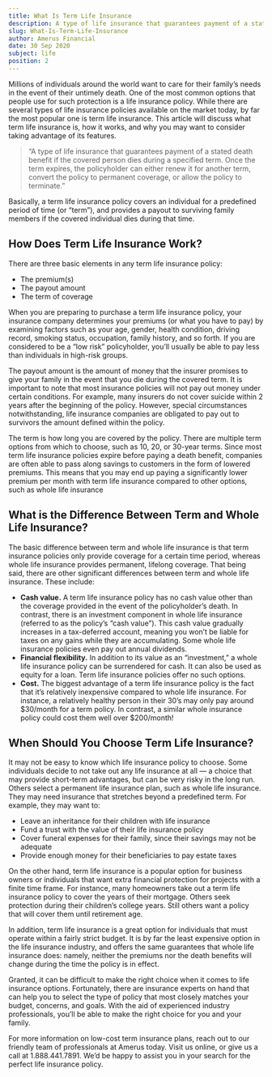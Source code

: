 ```yaml
---
title: What Is Term Life Insurance
description: A type of life insurance that guarantees payment of a stated death benefit if the covered person dies during a specified term.
slug: What-Is-Term-Life-Insurance
author: Amerus Financial
date: 30 Sep 2020
subject: life
position: 2
---
```


Millions of individuals around the world want to care for their family’s needs in the event of their untimely death. One of the most common options that people use for such protection is a life insurance policy. While there are several types of life insurance policies available on the market today, by far the most popular one is term life insurance. This article will discuss what term life insurance is, how it works, and why you may want to consider taking advantage of its features.

> “A type of life insurance that guarantees payment of a stated death benefit if the covered person dies during a specified term. Once the term expires, the policyholder can either renew it for another term, convert the policy to permanent coverage, or allow the policy to terminate.”

Basically, a term life insurance policy covers an individual for a predefined period of time (or “term”), and provides a payout to surviving family members if the covered individual dies during that time.

## How Does Term Life Insurance Work?

There are three basic elements in any term life insurance policy:

- The premium(s)
- The payout amount
- The term of coverage

When you are preparing to purchase a term life insurance policy, your insurance company determines your premiums (or what you have to pay) by examining factors such as your age, gender, health condition, driving record, smoking status, occupation, family history, and so forth. If you are considered to be a “low risk” policyholder, you’ll usually be able to pay less than individuals in high-risk groups.

The payout amount is the amount of money that the insurer promises to give your family in the event that you die during the covered term. It is important to note that most insurance policies will not pay out money under certain conditions. For example, many insurers do not cover suicide within 2 years after the beginning of the policy. However, special circumstances notwithstanding, life insurance companies are obligated to pay out to survivors the amount defined within the policy.

The term is how long you are covered by the policy. There are multiple term options from which to choose, such as 10, 20, or 30-year terms. Since most term life insurance policies expire before paying a death benefit, companies are often able to pass along savings to customers in the form of lowered premiums. This means that you may end up paying a significantly lower premium per month with term life insurance compared to other options, such as whole life insurance

## What is the Difference Between Term and Whole Life Insurance?

The basic difference between term and whole life insurance is that term insurance policies only provide coverage for a certain time period, whereas whole life insurance provides permanent, lifelong coverage. That being said, there are other significant differences between term and whole life insurance. These include:

- **Cash value.** A term life insurance policy has no cash value other than the coverage provided in the event of the policyholder’s death. In contrast, there is an investment component in whole life insurance (referred to as the policy’s “cash value”). This cash value gradually increases in a tax-deferred account, meaning you won’t be liable for taxes on any gains while they are accumulating. Some whole life insurance policies even pay out annual dividends.
- **Financial flexibility.** In addition to its value as an “investment,” a whole life insurance policy can be surrendered for cash. It can also be used as equity for a loan. Term life insurance policies offer no such options.
- **Cost.** The biggest advantage of a term life insurance policy is the fact that it’s relatively inexpensive compared to whole life insurance. For instance, a relatively healthy person in their 30’s may only pay around $30/month for a term policy. In contrast, a similar whole insurance policy could cost them well over $200/month!

## When Should You Choose Term Life Insurance?

It may not be easy to know which life insurance policy to choose. Some individuals decide to not take out any life insurance at all — a choice that may provide short-term advantages, but can be very risky in the long run. Others select a permanent life insurance plan, such as whole life insurance. They may need insurance that stretches beyond a predefined term. For example, they may want to:

- Leave an inheritance for their children with life insurance
- Fund a trust with the value of their life insurance policy
- Cover funeral expenses for their family, since their savings may not be adequate
- Provide enough money for their beneficiaries to pay estate taxes

On the other hand, term life insurance is a popular option for business owners or individuals that want extra financial protection for projects with a finite time frame. For instance, many homeowners take out a term life insurance policy to cover the years of their mortgage. Others seek protection during their children’s college years. Still others want a policy that will cover them until retirement age.

In addition, term life insurance is a great option for individuals that must operate within a fairly strict budget. It is by far the least expensive option in the life insurance industry, and offers the same guarantees that whole life insurance does: namely, neither the premiums nor the death benefits will change during the time the policy is in effect.

Granted, it can be difficult to make the right choice when it comes to life insurance options. Fortunately, there are insurance experts on hand that can help you to select the type of policy that most closely matches your budget, concerns, and goals. With the aid of experienced industry professionals, you’ll be able to make the right choice for you and your family.

For more information on low-cost term insurance plans, reach out to our friendly team of professionals at Amerus today. Visit us online, or give us a call at 1.888.441.7891. We’d be happy to assist you in your search for the perfect life insurance policy.
